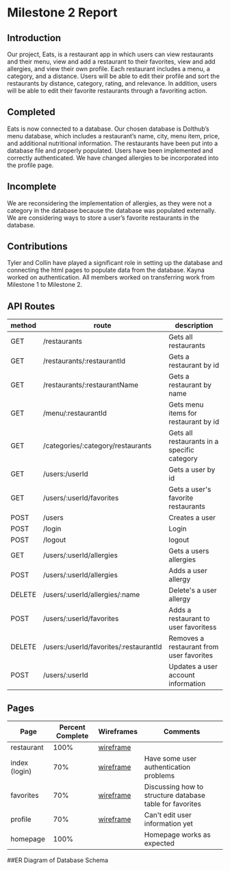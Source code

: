 # Milestone 2 Report

## Introduction 
Our project, Eats, is a restaurant app in which users can view restaurants and their menu, view and add a restaurant to their favorites, view and add allergies, and view their own profile. Each restaurant includes a menu, a category, and a distance. Users will be able to edit their profile and sort the restaurants by distance, category, rating, and relevance. In addition, users will be able to edit their favorite restaurants through a favoriting action.

## Completed 
Eats is now connected to a database. Our chosen database is Dolthub’s menu database, which includes a restaurant’s name, city, menu item, price, and additional nutritional information. The restaurants have been put into a database file and properly populated. Users have been implemented and correctly authenticated. We have changed allergies to be incorporated into the profile page. 

## Incomplete 
We are reconsidering the implementation of allergies, as they were not a category in the database because the database was populated externally. We are considering ways to store a user’s favorite restaurants in the database.

## Contributions
Tyler and Collin have played a significant role in setting up the database and connecting the html pages to populate data from the database. Kayna worked on authentication. All members worked on transferring work from Milestone 1 to Milestone 2.

## API Routes
| method | route                                  | description                                 |
|--------|----------------------------------------|---------------------------------------------|
| GET    | /restaurants                           | Gets all restaurants                        |
| GET    | /restaurants/:restaurantId             | Gets a restaurant by id                     |
| GET    | /restaurants/:restaurantName           | Gets a restaurant by name                   |
| GET    | /menu/:restaurantId                    | Gets menu items for restaurant by id        |
| GET    | /categories/:category/restaurants      | Gets all restaurants in a specific category |
| GET    | /users:/userId                         | Gets a user by id                           |
| GET    | /users/:userId/favorites               | Gets a user's favorite restaurants          |
| POST   | /users                                 | Creates a user                              |
| POST   | /login                                 | Login                                       |
| POST   | /logout                                | logout                                      |
| GET    | /users/:userId/allergies               | Gets a users allergies                      |
| POST   | /users/:userId/allergies               | Adds a user allergy                         |
| DELETE | /users/:userId/allergies/:name         | Delete's a user allergy                     |
| POST   | /users/:userId/favorites               | Adds a restaurant to user favoritess        |
| DELETE | /users:/userId/favorites/:restaurantId | Removes a restaurant from user favorites    |
| POST   | /users/:userId                         | Updates a user account information          |

## Pages
| Page | Percent Complete | Wireframes | Comments |
| ---- | ---------------- | ---------- | -------- |
|restaurant | 100% | [wireframe](https://github.ncsu.edu/engr-csc342/csc342-2023Spring-groupV/blob/main/Proposal/wireframes/CSC342ProjectWireframe.png) | |
| index (login) | 70% | [wireframe](https://github.ncsu.edu/engr-csc342/csc342-2023Spring-groupV/blob/main/Proposal/wireframes/CSC342ProjectWireframe.png) | Have some user authentication problems |
|favorites|70%|[wireframe](https://github.ncsu.edu/engr-csc342/csc342-2023Spring-groupV/blob/main/Proposal/wireframes/CSC342ProjectWireframe.png) | Discussing how to structure database table for favorites |
|profile | 70%| [wireframe](https://github.ncsu.edu/engr-csc342/csc342-2023Spring-groupV/blob/main/Proposal/wireframes/CSC342ProjectWireframe.png) | Can't edit user information yet |
|homepage|100%||Homepage works as expected|

##ER Diagram of Database Schema
[](https://github.ncsu.edu/engr-csc342/csc342-2023Spring-groupV/blob/main/Proposal/db_schema.png)

